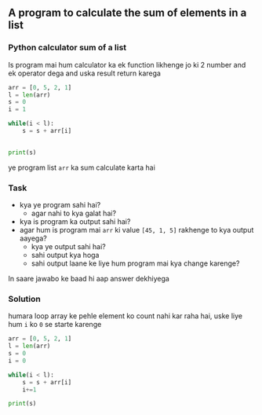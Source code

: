 ## A program to calculate the sum of elements in a list


###  Python calculator sum of a list

Is program mai hum calculator ka ek function likhenge jo ki 2 number and ek operator dega and uska result return karega


```python
arr = [0, 5, 2, 1]
l = len(arr)
s = 0
i = 1

while(i < l):
	s = s + arr[i]
	

print(s)
```

ye program list `arr` ka sum calculate karta hai

### Task 

- kya ye program sahi hai?
	- agar nahi to kya galat hai?
- kya is program ka output sahi hai?
- agar hum is program mai `arr` ki value `[45, 1, 5]` rakhenge to kya output aayega?
	- kya ye output sahi hai?
	- sahi output kya hoga
	- sahi output laane ke liye hum program mai kya change karenge?


In saare jawabo ke baad hi aap answer dekhiyega

### Solution

humara loop array ke pehle element ko count nahi kar raha hai, uske liye hum `i` ko `0` se starte karenge

```python
arr = [0, 5, 2, 1]
l = len(arr)
s = 0
i = 0

while(i < l):
	s = s + arr[i]
	i+=1

print(s)
```

